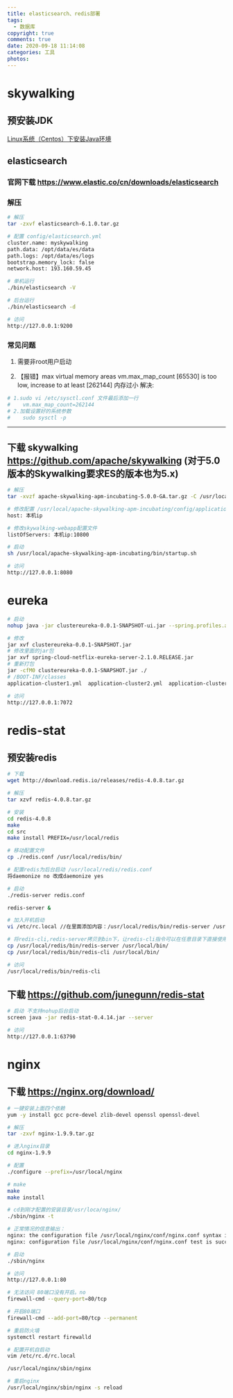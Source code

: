 ```yaml
---
title: elasticsearch、redis部署
tags:
  - 数据库
copyright: true
comments: true
date: 2020-09-18 11:14:08
categories: 工具
photos:
---
```


# skywalking

##  预安装JDK

[Linux系统（Centos）下安装Java环境](https://www.cnblogs.com/cosyer/p/7827995.html)

## elasticsearch

### 官网下载 https://www.elastic.co/cn/downloads/elasticsearch

### 解压
```bash
# 解压
tar -zxvf elasticsearch-6.1.0.tar.gz

# 配置 config/elasticsearch.yml
cluster.name: myskywalking
path.data: /opt/data/es/data
path.logs: /opt/data/es/logs
bootstrap.memory_lock: false
network.host: 193.160.59.45

# 单机运行
./bin/elasticsearch -V

# 后台运行
./bin/elasticsearch -d

# 访问
http://127.0.0.1:9200
```

### 常见问题
1. 需要非root用户启动

2. 【报错】max virtual memory areas vm.max_map_count [65530] is too low, increase to at least [262144] 内存过小
解决:
```bash
# 1.sudo vi /etc/sysctl.conf 文件最后添加一行
#    vm.max_map_count=262144
# 2.加载设置好的系统参数
#    sudo sysctl -p
```

---
<!--more-->

## 下载 skywalking https://github.com/apache/skywalking (对于5.0版本的Skywalking要求ES的版本也为5.x)
```bash
# 解压
tar -xvzf apache-skywalking-apm-incubating-5.0.0-GA.tar.gz -C /usr/local/

# 修改配置 /usr/local/apache-skywalking-apm-incubating/config/application.yml 
host: 本机ip

# 修改skywalking-webapp配置文件
listOfServers: 本机ip:10800

# 启动
sh /usr/local/apache-skywalking-apm-incubating/bin/startup.sh

# 访问
http://127.0.0.1:8080
```

# eureka
```bash
# 启动
nohup java -jar clustereureka-0.0.1-SNAPSHOT-ui.jar --spring.profiles.active=cluster2 > eureka_log.log &

# 修改
jar xvf clustereureka-0.0.1-SNAPSHOT.jar
# 修改里面的jar包
jar xvf spring-cloud-netflix-eureka-server-2.1.0.RELEASE.jar
# 重新打包
jar -cfM0 clustereureka-0.0.1-SNAPSHOT.jar ./
# /BOOT-INF/classes 
application-cluster1.yml  application-cluster2.yml  application-cluster3.yml 对应修改hostname，defaultZone其他注册中心地址

# 访问
http://127.0.0.1:7072
```

# redis-stat
## 预安装redis
```bash
# 下载
wget http://download.redis.io/releases/redis-4.0.8.tar.gz

# 解压
tar xzvf redis-4.0.8.tar.gz

# 安装
cd redis-4.0.8
make
cd src
make install PREFIX=/usr/local/redis

# 移动配置文件
cp ./redis.conf /usr/local/redis/bin/

# 配置redis为后台启动 /usr/local/redis/redis.conf 
将daemonize no 改成daemonize yes

# 启动
./redis-server redis.conf

redis-server &

# 加入开机启动
vi /etc/rc.local //在里面添加内容：/usr/local/redis/bin/redis-server /usr/local/redis/etc/redis.conf (意思就是开机调用这段开启redis的命令)

# 将redis-cli,redis-server拷贝到bin下，让redis-cli指令可以在任意目录下直接使用
cp /usr/local/redis/bin/redis-server /usr/local/bin/
cp /usr/local/redis/bin/redis-cli /usr/local/bin/

# 访问
/usr/local/redis/bin/redis-cli
```

## 下载 https://github.com/junegunn/redis-stat
```bash
# 启动 不支持nohup后台启动
screen java -jar redis-stat-0.4.14.jar --server

# 访问
http://127.0.0.1:63790
```

# nginx
## 下载 https://nginx.org/download/
```bash
# 一键安装上面四个依赖
yum -y install gcc pcre-devel zlib-devel openssl openssl-devel

# 解压
tar -zxvf nginx-1.9.9.tar.gz

# 进入nginx目录
cd nginx-1.9.9

# 配置
./configure --prefix=/usr/local/nginx

# make
make
make install

# cd到刚才配置的安装目录/usr/loca/nginx/
./sbin/nginx -t

# 正常情况的信息输出：
nginx: the configuration file /usr/local/nginx/conf/nginx.conf syntax is ok
nginx: configuration file /usr/local/nginx/conf/nginx.conf test is successful

# 启动
./sbin/nginx

# 访问
http://127.0.0.1:80

# 无法访问 80端口没有开启。no
firewall-cmd --query-port=80/tcp

# 开启80端口
firewall-cmd --add-port=80/tcp --permanent

# 重启防火墙
systemctl restart firewalld

# 配置开机自启动
vim /etc/rc.d/rc.local

/usr/local/nginx/sbin/nginx

# 重启nginx
/usr/local/nginx/sbin/nginx -s reload
```
